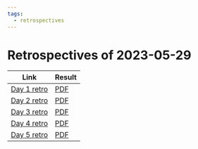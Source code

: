 ```yaml
---
tags:
  - retrospectives
---
```


# Retrospectives of 2023-05-29

Link                                                                               | Result
-----------------------------------------------------------------------------------|---------------------
[Day 1 retro](https://miro.com/app/board/uXjVMGFbuDc=/?share_link_id=331302708095) |[PDF](retro-day1.pdf)
[Day 2 retro](https://miro.com/app/board/uXjVMGFbuPc=/?share_link_id=378898143874) |[PDF](retro-day2.pdf)
[Day 3 retro](https://miro.com/app/board/uXjVMGFbuLA=/?share_link_id=773461339385) |[PDF](retro-day3.pdf)
[Day 4 retro](https://miro.com/app/board/uXjVMGFbuUY=/?share_link_id=502732078544) |[PDF](retro-day4.pdf)
[Day 5 retro](https://miro.com/app/board/uXjVMGFbuW8=/?share_link_id=125486410202) |[PDF](retro-day5.pdf)
